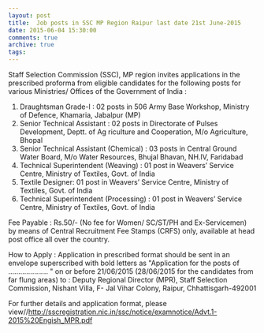 ```yaml
---
layout: post
title:  Job posts in SSC MP Region Raipur last date 21st June-2015
date: 2015-06-04 15:30:00
comments: true
archive: true
tags: 
---
```

Staff Selection Commission (SSC), MP region  invites applications in the
prescribed proforma from eligible candidates  for the following posts
for various Ministries/ Offices of the Government of India :

 1. Draughtsman Grade-I : 02 posts in 506 Army Base Workshop,
    Ministry of Defence, Khamaria, Jabalpur (MP) 
 2. Senior Technical Assistant : 02 posts in Directorate  of  Pulses 
    Development,  Deptt.  of  Ag
    riculture  and  Cooperation,  M/o  Agriculture,  Bhopal
 3. Senior Technical Assistant (Chemical) : 03 posts in Central Ground
    Water Board, M/o Water Resources, Bhujal Bhavan, NH.IV, Faridabad
 4. Technical Superintendent (Weaving) : 01 post in Weavers’ Service
    Centre,  Ministry of Textiles, Govt. of India
 5. Textile Designer: 01 post in  Weavers’ Service Centre,   Ministry
    of Textiles, Govt. of India
 6. Technical Superintendent (Processing) : 01 post in Weavers’
    Service Centre,  Ministry of Textiles, Govt. of India  

Fee Payable : Rs.50/- (No fee for Women/ SC/ST/PH and Ex-Servicemen)
by means of Central Recruitment Fee Stamps (CRFS) only, available at
head post office all over the country.

How to Apply : Application in prescribed format should be sent in an
envelope superscribed with bold letters as "Application for the posts of
.................... " on or before 21/06/2015 (28/06/2015 for the
candidates from far flung areas) to : Deputy Regional Director (MPR),
Staff Selection Commission, Nishant Villa, F- Jal Vihar Colony, Raipur,
Chhattisgarh-492001

For further details and application format, please
view//http://sscregistration.nic.in/ssc/notice/examnotice/Advt.1-2015%20Engish_MPR.pdf